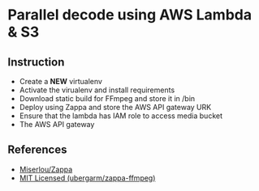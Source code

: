 Parallel decode using AWS Lambda & S3 
===

## Instruction

* Create a **NEW** virtualenv
* Activate the virualenv and install requirements
* Download static build for FFmpeg and store it in /bin
* Deploy using Zappa and store the AWS API gateway URK
* Ensure that the lambda has IAM role to access media bucket
* The AWS API gateway


## References
* [Miserlou/Zappa](https://github.com/Miserlou/Zappa)
* [MIT Licensed (ubergarm/zappa-ffmpeg)](https://github.com/ubergarm/zappa-ffmpeg)
